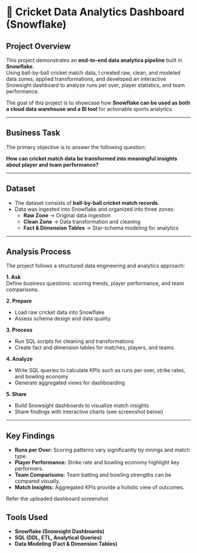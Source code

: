 
# 🏏 Cricket Data Analytics Dashboard (Snowflake)

## Project Overview
This project demonstrates an **end-to-end data analytics pipeline** built in **Snowflake**.  
Using ball-by-ball cricket match data, I created raw, clean, and modeled data zones, applied transformations, and developed an interactive Snowsight dashboard to analyze runs per over, player statistics, and team performance.  

The goal of this project is to showcase how **Snowflake can be used as both a cloud data warehouse and a BI tool** for actionable sports analytics.

---

## Business Task
The primary objective is to answer the following question:

**How can cricket match data be transformed into meaningful insights about player and team performance?**

---

## Dataset
- The dataset consists of **ball-by-ball cricket match records**.  
- Data was ingested into Snowflake and organized into three zones:  
  - **Raw Zone** → Original data ingestion  
  - **Clean Zone** → Data transformation and cleaning  
  - **Fact & Dimension Tables** → Star-schema modeling for analytics  

---

## Analysis Process
The project follows a structured data engineering and analytics approach:

**1. Ask**  
Define business questions: scoring trends, player performance, and team comparisons.  

**2. Prepare**  
- Load raw cricket data into Snowflake  
- Assess schema design and data quality  

**3. Process**  
- Run SQL scripts for cleaning and transformations  
- Create fact and dimension tables for matches, players, and teams  

**4. Analyze**  
- Write SQL queries to calculate KPIs such as runs per over, strike rates, and bowling economy  
- Generate aggregated views for dashboarding  

**5. Share**  
- Build Snowsight dashboards to visualize match insights  
- Share findings with interactive charts (see screenshot below)  

---

## Key Findings
- **Runs per Over:** Scoring patterns vary significantly by innings and match type.  
- **Player Performance:** Strike rate and bowling economy highlight key performers.  
- **Team Comparisons:** Team batting and bowling strengths can be compared visually.  
- **Match Insights:** Aggregated KPIs provide a holistic view of outcomes.

 Refer the uploaded dashboard screenshot 

## Tools Used
- **Snowflake (Snowsight Dashboards)**  
- **SQL (DDL, ETL, Analytical Queries)**  
- **Data Modeling (Fact & Dimension Tables)**  
